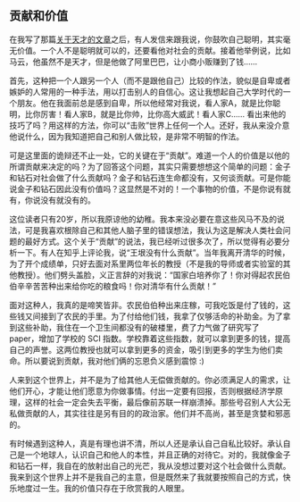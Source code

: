 <div class="inner">
<h2>贡献和价值</h2>
<p>在我写了那篇<a href="http://www.yinwang.org/blog-cn/2014/08/11/genius">关于天才的文章</a>之后，有人发信来跟我说，你鼓吹自己聪明，其实毫无价值。一个人不是聪明就可以的，还要看他对社会的贡献。接着他举例说，比如马云，他虽然不是天才，但是他做了阿里巴巴，让小商小贩赚到了钱……</p>
<p>首先，这种把一个人跟另一个人（而不是跟他自己）比较的作法，貌似是自卑或者嫉妒的人常用的一种手法，用以打击别人的自信心。这让我想起自己大学时代的一个朋友。他在我面前总是感到自卑，所以他经常对我说，看人家A，就是比你聪明，比你厉害！看人家B，就是比你帅，比你高大威武！看人家C…… 看出来他的技巧了吗？用这样的方法，你可以“击败”世界上任何一个人。还好，我从来没介意他说什么，因为我知道把自己和别人做比较，是非常不明智的作法。</p>
<p>可是这里面的诡辩还不止一处，它的关键在于“贡献”。难道一个人的价值是以他的所谓贡献来决定的吗？为了回答这个问题，其实只需要想想这个简单的问题：金子和钻石对社会做了什么贡献吗？金子和钻石连生命都没有，又何谈贡献。可是你能说金子和钻石因此没有价值吗？这显然是不对的！一个事物的价值，不是你说有就有，你说没有就没有的。</p>
<p>这位读者只有20岁，所以我原谅他的幼稚。我本来没必要在意这些风马不及的说法，可是我喜欢根除自己和其他人脑子里的错误想法，我认为这是解决人类社会问题的最好方式。这个关于“贡献”的说法，我已经听过很多次了，所以觉得有必要分析一下。有人在知乎上评论我，说“王垠没有什么贡献”。当年我离开清华的时候，为了开个成绩单，只好去面对系里两位年长的教授（不是我的导师或者实验室的其他教授）。他们劈头盖脸，义正言辞的对我说：“国家白培养你了！你对得起农民伯伯辛辛苦苦种出来给你吃的粮食吗！你对清华有什么贡献！”</p>
<p>面对这种人，我真的是啼笑皆非。农民伯伯种出来庄稼，可我吃饭是付了钱的，这些钱又间接到了农民的手里。为了付给他们钱，我拿了仅够活命的补助金。为了拿到这些补助，我住在一个卫生间都没有的破楼里，费了力气做了研究写了 paper，增加了学校的 SCI 指数。学校靠着这些指数，就可以拿到更多的钱，提高自己的声誉。这两位教授也就可以拿到更多的资金，吸引到更多的学生为他们卖命。所以要说到贡献，我对他们俩的忘恩负义感到震惊 :)</p>
<p>人来到这个世界上，并不是为了给其他人无偿做贡献的。你必须满足人的需求，让他们开心，才能让他们愿意为你做事情。付出一定要有回报，否则根据经济学原理，这样的社会一定会失去平衡，最后像前苏联一样崩溃掉。那些号召别人大公无私做贡献的人，其实往往是另有目的的政治家。他们并不高尚，甚至是贪婪和邪恶的。</p>
<p>有时候遇到这种人，真是有理也讲不清，所以人还是承认自己自私比较好。承认自己是一个地球人，认识自己和他人的本性，并且正确的对待它。对的，我就像金子和钻石一样，我自在的放射出自己的光芒，我从没想过要对这个社会做什么贡献。我来到这个世界上并不是我自己的主意，但是既然来了我就要按照自己的方式，快乐地度过一生。我的价值只存在于欣赏我的人眼里。</p>
</div>
    